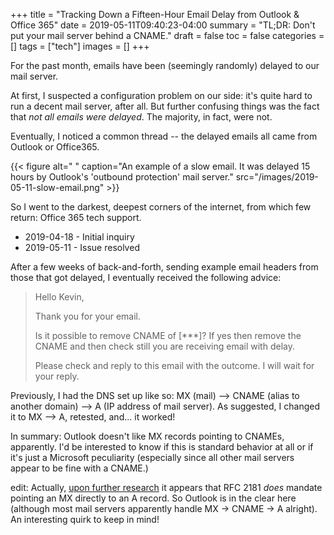 +++
title = "Tracking Down a Fifteen-Hour Email Delay from Outlook & Office 365"
date = 2019-05-11T09:40:23-04:00
summary =  "TL;DR: Don't put your mail server behind a CNAME."
draft = false
toc = false
categories = []
tags = ["tech"]
images = []
+++

For the past month, emails have been (seemingly randomly) delayed to our mail server.

At first, I suspected a configuration problem on our side: it's quite hard to run a decent mail server, after all. But further confusing things was the fact that _not all emails were delayed_. The majority, in fact, were not.

Eventually, I noticed a common thread -- the delayed emails all came from Outlook or Office365.

{{< figure alt=" " caption="An example of a slow email. It was delayed 15 hours by Outlook's 'outbound protection' mail server." src="/images/2019-05-11-slow-email.png" >}}

So I went to the darkest, deepest corners of the internet, from which few return: Office 365 tech support.

- 2019-04-18 - Initial inquiry
- 2019-05-11 - Issue resolved

After a few weeks of back-and-forth, sending example email headers from those that got delayed, I eventually received the following advice:

> Hello Kevin,
>
> Thank you for your email.
>
> Is it possible to remove CNAME of [***]? If yes then remove the CNAME and then check still you are receiving email with delay.
>
> Please check and reply to this email with the outcome. I will wait for your reply.

Previously, I had the DNS set up like so: MX (mail) --> CNAME (alias to another domain) --> A (IP address of mail server). As suggested, I changed it to MX --> A, retested, and... it worked!

In summary: Outlook doesn't like MX records pointing to CNAMEs, apparently. I'd be interested to know if this is standard behavior at all or if it's just a Microsoft peculiarity (especially since all other mail servers appear to be fine with a CNAME.)

edit: Actually, [upon further research](https://exchangepedia.com/2006/12/should-mx-record-point-to-cname-records-aliases.html) it appears that RFC 2181 _does_ mandate pointing an MX directly to an A record. So Outlook is in the clear here (although most mail servers apparently handle MX -> CNAME -> A alright). An interesting quirk to keep in mind!

